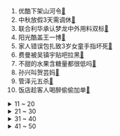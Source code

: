 1. 优酷下架山河令[:link:](https://s.weibo.com/weibo?q=%23优酷下架山河令%23&Refer=top)
2. 中秋放假3天需调休[:link:](https://s.weibo.com/weibo?q=%23中秋放假3天需调休%23&Refer=top)
3. 联合利华承认梦龙中外用料双标[:link:](https://s.weibo.com/weibo?q=%23联合利华承认梦龙中外用料双标%23&Refer=top)
4. 阳光酷盖王一博[:link:](https://s.weibo.com/weibo?q=%23阳光酷盖王一博%23&Refer=top)
5. 家人错误包扎致3岁女童手指坏死[:link:](https://s.weibo.com/weibo?q=%23家人错误包扎致3岁女童手指坏死%23&Refer=top)
6. 费曼被吴镇宇贴吧拉黑[:link:](https://s.weibo.com/weibo?q=%23费曼被吴镇宇贴吧拉黑%23&Refer=top)
7. 不甜的水果含糖量都很低吗[:link:](https://s.weibo.com/weibo?q=%23不甜的水果含糖量都很低吗%23&Refer=top)
8. 孙兴叫贺芸妈[:link:](https://s.weibo.com/weibo?q=%23孙兴叫贺芸妈%23&Refer=top)
9. 管泽元五杀[:link:](https://s.weibo.com/weibo?q=%23管泽元五杀%23&Refer=top)
10. 饭店趁客人喝醉偷偷加单[:link:](https://s.weibo.com/weibo?q=%23饭店趁客人喝醉偷偷加单%23&Refer=top)
<details>
<summary>11 ~ 20</summary>

11. 塔利班领导人下令释放政治囚犯[:link:](https://s.weibo.com/weibo?q=%23塔利班领导人下令释放政治囚犯%23&Refer=top)
12. 徐璐晒满屋子的礼服[:link:](https://s.weibo.com/weibo?q=%23徐璐晒满屋子的礼服%23&Refer=top)
13. 小鸟溜进高铁从呼市直达北京[:link:](https://s.weibo.com/weibo?q=%23小鸟溜进高铁从呼市直达北京%23&Refer=top)
14. 薛梅尸体被发现[:link:](https://s.weibo.com/weibo?q=%23薛梅尸体被发现%23&Refer=top)
15. 王嘉尔演出服是自己剪的[:link:](https://s.weibo.com/weibo?q=%23王嘉尔演出服是自己剪的%23&Refer=top)
16. 听说你喜欢我开机[:link:](https://s.weibo.com/weibo?q=%23听说你喜欢我开机%23&Refer=top)
17. 机智张声明[:link:](https://s.weibo.com/weibo?q=%23机智张声明%23&Refer=top)
18. 阿富汗总统女儿在美国住豪宅[:link:](https://s.weibo.com/weibo?q=%23阿富汗总统女儿在美国住豪宅%23&Refer=top)
19. 林凡没跟爸爸妈妈一起吃过饭[:link:](https://s.weibo.com/weibo?q=%23林凡没跟爸爸妈妈一起吃过饭%23&Refer=top)
20. 我的身材还不如一只袋鼠[:link:](https://s.weibo.com/weibo?q=%23我的身材还不如一只袋鼠%23&Refer=top)
</details>
<details>
<summary>21 ~ 30</summary>

21. 云南新增2例本土确诊[:link:](https://s.weibo.com/weibo?q=%23云南新增2例本土确诊%23&Refer=top)
22. 万茜对镜头化妆[:link:](https://s.weibo.com/weibo?q=%23万茜对镜头化妆%23&Refer=top)
23. 心动的信号全员泪崩[:link:](https://s.weibo.com/weibo?q=%23心动的信号全员泪崩%23&Refer=top)
24. 邓超晒与孙俪合照[:link:](https://s.weibo.com/weibo?q=%23邓超晒与孙俪合照%23&Refer=top)
25. 千叶真一去世[:link:](https://s.weibo.com/weibo?q=%23千叶真一去世%23&Refer=top)
26. 原来马桶是醒花神器[:link:](https://s.weibo.com/weibo?q=%23原来马桶是醒花神器%23&Refer=top)
27. 林允 狗仔大哥天天跟着我拍vlog嘛[:link:](https://s.weibo.com/weibo?q=%23林允%20狗仔大哥天天跟着我拍vlog嘛%23&Refer=top)
28. 北京暴雨溺水事件两位救人者同名同姓[:link:](https://s.weibo.com/weibo?q=%23北京暴雨溺水事件两位救人者同名同姓%23&Refer=top)
29. 和商家聊天不能乱发表情包[:link:](https://s.weibo.com/weibo?q=%23和商家聊天不能乱发表情包%23&Refer=top)
30. 今日出伏[:link:](https://s.weibo.com/weibo?q=%23今日出伏%23&Refer=top)
</details>
<details>
<summary>31 ~ 40</summary>

31. 总台CGTN专访阿富汗塔利班发言人[:link:](https://s.weibo.com/weibo?q=%23总台CGTN专访阿富汗塔利班发言人%23&Refer=top)
32. 德云社人缘测试[:link:](https://s.weibo.com/weibo?q=%23德云社人缘测试%23&Refer=top)
33. 黄子韬劝粉丝玩游戏不要花钱[:link:](https://s.weibo.com/weibo?q=%23黄子韬劝粉丝玩游戏不要花钱%23&Refer=top)
34. RNG LNG[:link:](https://s.weibo.com/weibo?q=%23RNG%20LNG%23&Refer=top)
35. 王祖蓝抱老婆人形立牌不撒手[:link:](https://s.weibo.com/weibo?q=%23王祖蓝抱老婆人形立牌不撒手%23&Refer=top)
36. 乔家的儿女小演员选角[:link:](https://s.weibo.com/weibo?q=%23乔家的儿女小演员选角%23&Refer=top)
37. 有种浪漫叫中国航天[:link:](https://s.weibo.com/weibo?q=%23有种浪漫叫中国航天%23&Refer=top)
38. 裴伟是内鬼吧[:link:](https://s.weibo.com/weibo?q=%23裴伟是内鬼吧%23&Refer=top)
39. 早上只喝水不吃饭会有什么危害[:link:](https://s.weibo.com/weibo?q=%23早上只喝水不吃饭会有什么危害%23&Refer=top)
40. 马子佳给洪成成道歉[:link:](https://s.weibo.com/weibo?q=%23马子佳给洪成成道歉%23&Refer=top)
</details>
<details>
<summary>41 ~ 50</summary>

41. 塔利班宣布成立阿富汗伊斯兰酋长国[:link:](https://s.weibo.com/weibo?q=%23塔利班宣布成立阿富汗伊斯兰酋长国%23&Refer=top)
42. 一女子不配合防疫向志愿者扔西瓜[:link:](https://s.weibo.com/weibo?q=%23一女子不配合防疫向志愿者扔西瓜%23&Refer=top)
43. 机智的医生生活[:link:](https://s.weibo.com/weibo?q=%23机智的医生生活%23&Refer=top)
44. 周生辰教科书式对待前女友[:link:](https://s.weibo.com/weibo?q=%23周生辰教科书式对待前女友%23&Refer=top)
45. 恋爱pua有多可怕[:link:](https://s.weibo.com/weibo?q=%23恋爱pua有多可怕%23&Refer=top)
46. 9个数字看西藏的成绩单[:link:](https://s.weibo.com/weibo?q=%239个数字看西藏的成绩单%23&Refer=top)
47. 郑州人民应对暴雨有多努力[:link:](https://s.weibo.com/weibo?q=%23郑州人民应对暴雨有多努力%23&Refer=top)
48. 环球影城内测[:link:](https://s.weibo.com/weibo?q=%23环球影城内测%23&Refer=top)
49. 人类高质量男性粉丝群月收费25000元[:link:](https://s.weibo.com/weibo?q=%23人类高质量男性粉丝群月收费25000元%23&Refer=top)
50. AI换脸后的于正[:link:](https://s.weibo.com/weibo?q=%23AI换脸后的于正%23&Refer=top)
51. 硬糖少女INTO1互换手势[:link:](https://s.weibo.com/weibo?q=%23硬糖少女INTO1互换手势%23&Refer=top)
</details>